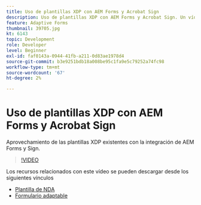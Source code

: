 ```yaml
---
title: Uso de plantillas XDP con AEM Forms y Acrobat Sign
description: Uso de plantillas XDP con AEM Forms y Acrobat Sign. Un vídeo que detalla el uso de plantillas XDP existentes con la integración de AEM Forms y Sign.
feature: Adaptive Forms
thumbnail: 39705.jpg
kt: 6143
topic: Development
role: Developer
level: Beginner
exl-id: faf0143a-0944-41fb-a211-0d83ae1978d4
source-git-commit: b3e9251bdb18a008be95c1fa9e5c79252a74fc98
workflow-type: tm+mt
source-wordcount: '67'
ht-degree: 2%

---
```


# Uso de plantillas XDP con AEM Forms y Acrobat Sign

Aprovechamiento de las plantillas XDP existentes con la integración de AEM Forms y Sign.

>[!VIDEO](https://video.tv.adobe.com/v/39705?quality=12&learn=on)

Los recursos relacionados con este vídeo se pueden descargar desde los siguientes vínculos

* [Plantilla de NDA](assets/nda-agreement-xdp-template.zip)
* [Formulario adaptable](assets/nda-agreement-af-with-xdp-template.zip)
